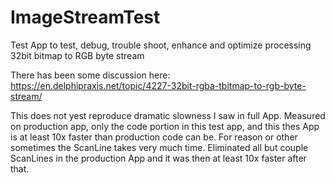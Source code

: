 # ImageStreamTest
Test App to test, debug, trouble shoot, enhance and optimize processing 32bit bitmap to RGB byte stream

There has been some discussion here:
  https://en.delphipraxis.net/topic/4227-32bit-rgba-tbitmap-to-rgb-byte-stream/
  
This does not yest reproduce dramatic slowness I saw in full App. Measured on production app, only the code portion in this test app, and this thes App is at least 10x faster than production code can be. For reason or other sometimes the ScanLine takes very much time. Eliminated all but couple ScanLines in the production App and it was then at least 10x faster after that.

